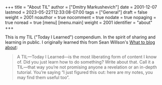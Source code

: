 +++
title = "About TIL"
author = ["Dmitry Markushevich"]
date = 2001-12-07
lastmod = 2023-05-22T12:33:08-07:00
tags = ["General"]
draft = false
weight = 2001
noauthor = true
nocomment = true
nodate = true
nopaging = true
noread = true
[menu]
  [menu.main]
    weight = 2001
    identifier = "about"
+++

This is my TIL ("Today I Learned") compendium. In the spirit of sharing and learning in public. I originally learned this from Sean Willson's [What to blog about](https://simonwillison.net/2022/Nov/6/what-to-blog-about/):

> A TIL—Today I Learned—is the most liberating form of content I know of.
> Did you just learn how to do something? Write about that.
> Call it a TIL—that way you’re not promising anyone a revelation or an in-depth tutorial. You’re saying “I just figured this out: here are my notes, you may find them useful too”.
